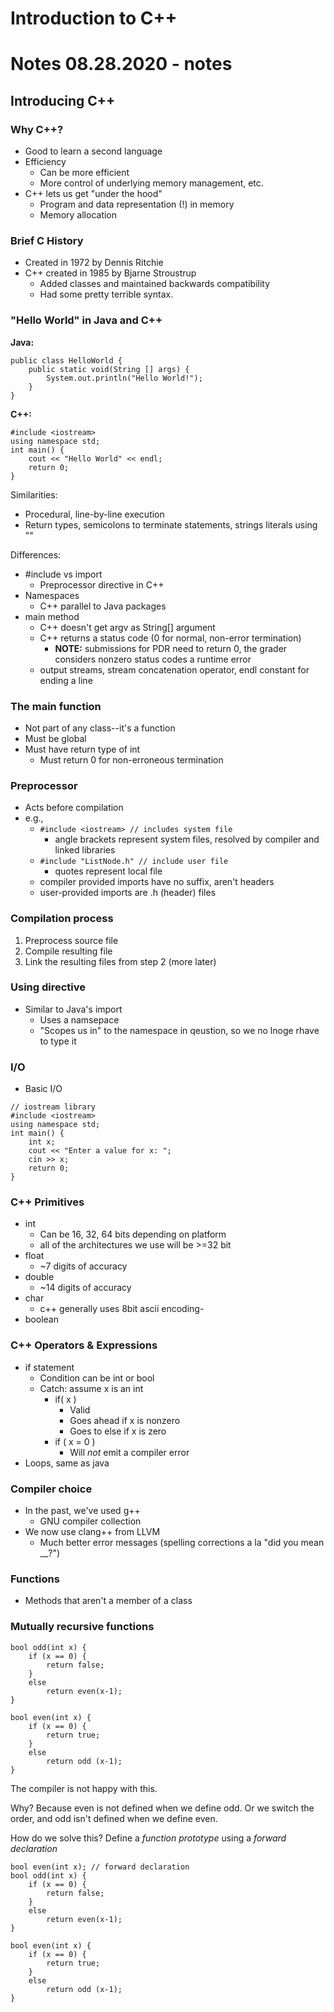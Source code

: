 # Introduction to C++
# Notes 08.28.2020 - notes

## Introducing C++
### Why C++?
- Good to learn a second language
- Efficiency
	- Can be more efficient
	- More control of underlying memory management, etc.
- C++ lets us get "under the hood"
	- Program and data representation (!) in memory
	- Memory allocation

### Brief C History
- Created in 1972 by Dennis Ritchie
- C++ created in 1985 by Bjarne Stroustrup
	- Added classes and maintained backwards compatibility
	- Had some pretty terrible syntax.

### "Hello World" in Java and C++
**Java:**
```
public class HelloWorld {
	public static void(String [] args) {
		System.out.println("Hello World!");
	}
}
```
**C++:**
```
#include <iostream>
using namespace std;
int main() {
	cout << "Hello World" << endl;
	return 0;
}
```

Similarities:
- Procedural, line-by-line execution
- Return types, semicolons to terminate statements, strings literals using ""

Differences:
- #include vs import
	- Preprocessor directive in C++
- Namespaces
	- C++ parallel to Java packages
- main method
	- C++ doesn't get argv as String[] argument
	- C++ returns a status code (0 for normal, non-error termination)
		- **NOTE:** submissions for PDR need to return 0, the grader considers nonzero status codes a runtime error
	- output streams, stream concatenation operator, endl constant for ending a line

### The main function
- Not part of any class--it's a function
- Must be global
- Must have return type of int
	- Must return 0 for non-erroneous termination

### Preprocessor 
- Acts before compilation
- e.g.,
	- `#include <iostream> // includes system file`
		- angle brackets represent system files, resolved by compiler and linked libraries
	- `#include "ListNode.h" // include user file`
		- quotes represent local file 
	- compiler provided imports have no suffix, aren't headers
	- user-provided imports are .h (header) files

### Compilation process
1. Preprocess source file
2. Compile resulting file
3. Link the resulting files from step 2 (more later)

### Using directive
- Similar to Java's import
	- Uses a namsepace
	- "Scopes us in" to the namespace in qeustion, so we no lnoge rhave to type it

### I/O
- Basic I/O
```
// iostream library
#include <iostream>
using namespace std;
int main() {
	int x;
	cout << "Enter a value for x: ";
	cin >> x;
	return 0;
}
```

### C++ Primitives
- int
	- Can be 16, 32, 64 bits depending on platform
	- all of the architectures we use will be >=32 bit
- float
	- ~7 digits of accuracy
- double
	- ~14 digits of accuracy
- char
	- c++ generally uses 8bit ascii encoding-
- boolean

### C++ Operators & Expressions
- if statement
	- Condition can be int or bool
	- Catch: assume x is an int
		- if( x )
			- Valid
			- Goes ahead if x is nonzero
			- Goes to else if x is zero
		- if ( x = 0 )
			- Will *not* emit a compiler error
- Loops, same as java

### Compiler choice
- In the past, we've used g++
	- GNU compiler collection
- We now use clang++ from LLVM
	- Much better error messages (spelling corrections a la "did you mean \_\_?")

### Functions
- Methods that aren't a member of a class

### Mutually recursive functions
```
bool odd(int x) {
	if (x == 0) {
		return false;
	}
	else
		return even(x-1);
}

bool even(int x) {
	if (x == 0) {
		return true;
	}
	else
		return odd (x-1);
}
```
The compiler is not happy with this.

Why? Because even is not defined when we define odd. Or we switch the order, and odd isn't defined when we define even.

How do we solve this? Define a *function prototype* using a *forward declaration*
```
bool even(int x); // forward declaration
bool odd(int x) {
	if (x == 0) {
		return false;
	}
	else
		return even(x-1);
}

bool even(int x) {
	if (x == 0) {
		return true;
	}
	else
		return odd (x-1);
}
```
